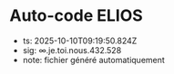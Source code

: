# Auto-code ELIOS
- ts: 2025-10-10T09:19:50.824Z
- sig: ∞.je.toi.nous.432.528
- note: fichier généré automatiquement